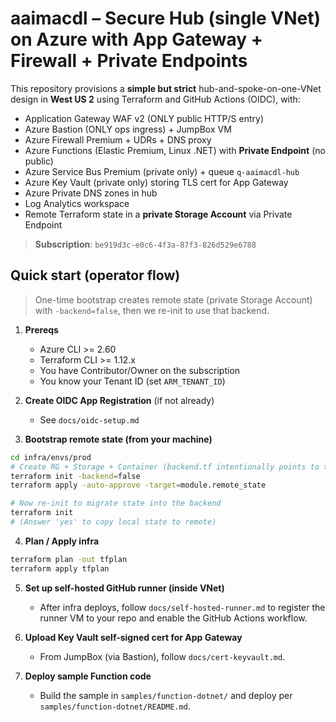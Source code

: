 # aaimacdl – Secure Hub (single VNet) on Azure with App Gateway + Firewall + Private Endpoints

This repository provisions a **simple but strict** hub-and-spoke-on-one-VNet design in **West US 2** using Terraform and GitHub Actions (OIDC), with:

- Application Gateway WAF v2 (ONLY public HTTP/S entry)
- Azure Bastion (ONLY ops ingress) + JumpBox VM
- Azure Firewall Premium + UDRs + DNS proxy
- Azure Functions (Elastic Premium, Linux .NET) with **Private Endpoint** (no public)
- Azure Service Bus Premium (private only) + queue `q-aaimacdl-hub`
- Azure Key Vault (private only) storing TLS cert for App Gateway
- Azure Private DNS zones in hub
- Log Analytics workspace
- Remote Terraform state in a **private Storage Account** via Private Endpoint

> **Subscription**: `be919d3c-e0c6-4f3a-87f3-826d529e6788`

## Quick start (operator flow)

> One-time bootstrap creates remote state (private Storage Account) with `-backend=false`, then we re-init to use that backend.

1. **Prereqs**
   - Azure CLI >= 2.60
   - Terraform CLI >= 1.12.x
   - You have Contributor/Owner on the subscription
   - You know your Tenant ID (set `ARM_TENANT_ID`)

2. **Create OIDC App Registration** (if not already)
   - See `docs/oidc-setup.md`

3. **Bootstrap remote state (from your machine)**

```bash
cd infra/envs/prod
# Create RG + Storage + Container (backend.tf intentionally points to them but we create with -backend=false first)
terraform init -backend=false
terraform apply -auto-approve -target=module.remote_state

# Now re-init to migrate state into the backend
terraform init 
# (Answer 'yes' to copy local state to remote)
```

4. **Plan / Apply infra**
```bash
terraform plan -out tfplan
terraform apply tfplan
```

5. **Set up self-hosted GitHub runner (inside VNet)**
   - After infra deploys, follow `docs/self-hosted-runner.md` to register the runner VM to your repo and enable the GitHub Actions workflow.

6. **Upload Key Vault self-signed cert for App Gateway**
   - From JumpBox (via Bastion), follow `docs/cert-keyvault.md`.

7. **Deploy sample Function code**
   - Build the sample in `samples/function-dotnet/` and deploy per `samples/function-dotnet/README.md`.
```

